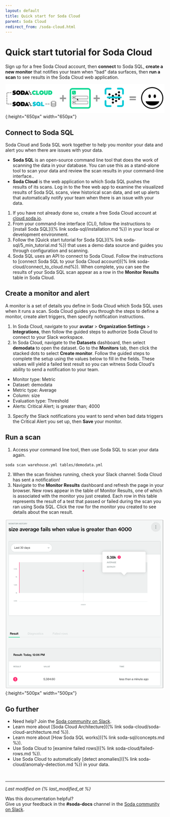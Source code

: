 ```yaml
---
layout: default
title: Quick start for Soda Cloud
parent: Soda Cloud
redirect_from: /soda-cloud.html
---
```


# Quick start tutorial for Soda Cloud

Sign up for a free Soda Cloud account, then **connect** to Soda SQL, **create a new monitor** that notifies your team when "bad" data surfaces, then **run a scan** to see results in the Soda Cloud web application.
<br />

![cloud-tutorial-happy-path](/assets/images/cloud-tutorial-happy-path.png){:height="650px" width="650px"}

## Connect to Soda SQL

Soda Cloud and Soda SQL work together to help you monitor your data and alert you when there are issues with your data.  

* **Soda SQL** is an open-source command line tool that does the work of scanning the data in your database. You can use this as a stand-alone tool to scan your data and review the scan results in your command-line interface..
* **Soda Cloud** is the web application to which Soda SQL pushes the results of its scans. Log in to the free web app to examine the visualized results of Soda SQL scans, view historical scan data, and set up alerts that automatically notify your team when there is an issue with your data. 

1. If you have not already done so, create a free Soda Cloud account at <a href="https://cloud.soda.io/signup" target="_blank"> cloud.soda.io</a>.
2. From your command-line interface (CLI), follow the instructions to [install Soda SQL]({% link soda-sql/installation.md %}) in your local or development environment. 
3. Follow the [Quick start tutorial for Soda SQL]({% link soda-sql/5_min_tutorial.md %}) that uses a demo data source and guides you through configuration and scanning.
4. Soda SQL uses an API to connect to Soda Cloud. Follow the instructions to [connect Soda SQL to your Soda Cloud account]({% link soda-cloud/connect_to_cloud.md%}). When complete, you can see the results of your Soda SQL scan appear as a row in the **Monitor Results** table in Soda Cloud.


## Create a monitor and alert

A monitor is a set of details you define in Soda Cloud which Soda SQL uses when it runs a scan. Soda Cloud guides you through the steps to define a monitor, create alert triggers, then specify notification instructions. 

1. In Soda Cloud, navigate to your **avatar** > **Organization Settings** > **Integrations**, then follow the guided steps to authorize Soda Cloud to connect to your Slack workspace.
2. In Soda Cloud, navigate to the **Datasets** dashboard, then select **demodata** to open the dataset. Go to the **Monitors** tab, then click the stacked dots to select **Create monitor**. Follow the guided steps to complete the setup using the values below to fill in the fields. These values will yield a failed test result so you can witness Soda Cloud's ability to send a notification to your team.
* Monitor type: Metric
* Dataset: demodata 
* Metric type: Average 
* Column: size
* Evaluation type: Threshold 
* Alerts: Critical Alert; is greater than; 4000
3. Specify the Slack notifications you want to send when bad data triggers the Critical Alert you set up, then **Save** your monitor. 


## Run a scan

1. Access your command line tool, then use Soda SQL to scan your data again.
```shell
soda scan warehouse.yml tables/demodata.yml
```
2. When the scan finishes running, check your Slack channel: Soda Cloud has sent a notification! 
3. Navigate to the **Monitor Results** dashboard and refresh the page in your browser. New rows appear in the table of Monitor Results, one of which is associated with the monitor you just created. Each row in this table represents the result of a test that passed or failed during the scan you ran using Soda SQL. Click the row for the monitor you created to see details about the scan result.  

![cloud-tutorial-result](/assets/images/cloud-tutorial-result.png){:height="500px" width="500px"}


## Go further

* Need help? Join the <a href="http://community.soda.io/slack" target="_blank"> Soda community on Slack</a>.
* Learn more about [Soda Cloud Architecture]({% link soda-cloud/soda-cloud-architecture.md %}).
* Learn more about [How Soda SQL works]({% link soda-sql/concepts.md %}).
* Use Soda Cloud to [examine failed rows]({% link soda-cloud/failed-rows.md %}).
* Use Soda Cloud to automatically [detect anomalies]({% link soda-cloud/anomaly-detection.md %}) in your data.

<br />

---
*Last modified on {% last_modified_at %}*

Was this documentation helpful? <br /> Give us your feedback in the **#soda-docs** channel in the <a href="http://community.soda.io/slack" target="_blank"> Soda community on Slack</a>.